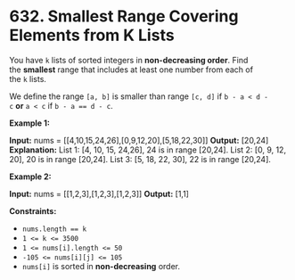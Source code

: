 # 632. Smallest Range Covering Elements from K Lists 

You have `k` lists of sorted integers in **non-decreasing order**. Find the **smallest** range that includes at least one number from each of the `k` lists.

We define the range `[a, b]` is smaller than range `[c, d]` if `b - a < d - c` **or** `a < c` if `b - a == d - c`.

**Example 1:**

**Input:** nums = [[4,10,15,24,26],[0,9,12,20],[5,18,22,30]]
**Output:** [20,24]
**Explanation:** 
List 1: [4, 10, 15, 24,26], 24 is in range [20,24].
List 2: [0, 9, 12, 20], 20 is in range [20,24].
List 3: [5, 18, 22, 30], 22 is in range [20,24].

**Example 2:**

**Input:** nums = [[1,2,3],[1,2,3],[1,2,3]]
**Output:** [1,1]

**Constraints:**

- `nums.length == k`
- `1 <= k <= 3500`
- `1 <= nums[i].length <= 50`
- `-105 <= nums[i][j] <= 105`
- `nums[i]` is sorted in **non-decreasing** order.